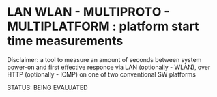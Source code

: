 # LAN WLAN - MULTIPROTO - MULTIPLATFORM : platform start time measurements

Disclaimer: a tool to measure an amount of seconds between system power-on and first effective responce via LAN (optionally - WLAN), over HTTP (optionally - ICMP) on one of two conventional SW platforms

STATUS: BEING EVALUATED
